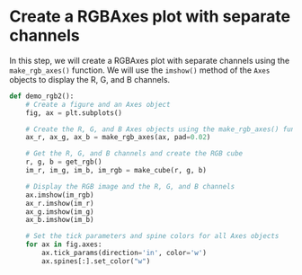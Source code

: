 # Create a RGBAxes plot with separate channels

In this step, we will create a RGBAxes plot with separate channels using the `make_rgb_axes()` function. We will use the `imshow()` method of the `Axes` objects to display the R, G, and B channels.

```python
def demo_rgb2():
    # Create a figure and an Axes object
    fig, ax = plt.subplots()

    # Create the R, G, and B Axes objects using the make_rgb_axes() function
    ax_r, ax_g, ax_b = make_rgb_axes(ax, pad=0.02)

    # Get the R, G, and B channels and create the RGB cube
    r, g, b = get_rgb()
    im_r, im_g, im_b, im_rgb = make_cube(r, g, b)

    # Display the RGB image and the R, G, and B channels
    ax.imshow(im_rgb)
    ax_r.imshow(im_r)
    ax_g.imshow(im_g)
    ax_b.imshow(im_b)

    # Set the tick parameters and spine colors for all Axes objects
    for ax in fig.axes:
        ax.tick_params(direction='in', color='w')
        ax.spines[:].set_color("w")
```
